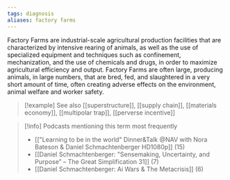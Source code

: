 ```yaml
---
tags: diagnosis
aliases: factory farms
---
```


Factory Farms are industrial-scale agricultural production facilities that are characterized by intensive rearing of animals, as well as the use of specialized equipment and techniques such as confinement, mechanization, and the use of chemicals and drugs, in order to maximize agricultural efficiency and output. Factory Farms are often large, producing animals, in large numbers, that are bred, fed, and slaughtered in a very short amount of time, often creating adverse effects on the environment, animal welfare and worker safety.

> [!example] See also
> [[superstructure]], [[supply chain]], [[materials economy]], [[multipolar trap]], [[perverse incentive]]

> [!info] Podcasts mentioning this term most frequently
> * [["Learning to be in the world" Dinner&Talk @NAV with Nora Bateson & Daniel Schmachtenberger  HD1080p]] (15)
> * [[Daniel Schmachtenberger: "Sensemaking, Uncertainty, and Purpose” – The Great Simplification 31]] (7)
> * [[Daniel Schmachtenberger: Ai Wars & The Metacrisis]] (6)